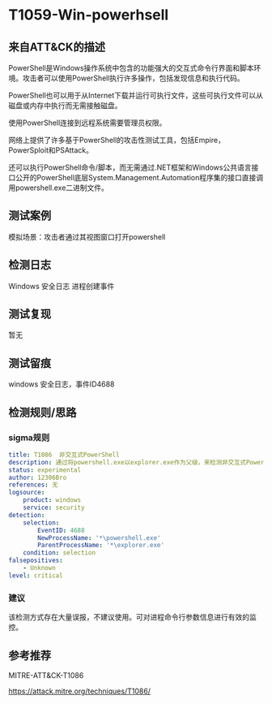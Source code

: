 # T1059-Win-powerhsell

## 来自ATT&CK的描述

PowerShell是Windows操作系统中包含的功能强大的交互式命令行界面和脚本环境。攻击者可以使用PowerShell执行许多操作，包括发现信息和执行代码。

PowerShell也可以用于从Internet下载并运行可执行文件，这些可执行文件可以从磁盘或内存中执行而无需接触磁盘。

使用PowerShell连接到远程系统需要管理员权限。

网络上提供了许多基于PowerShell的攻击性测试工具，包括Empire，PowerSploit和PSAttack。

还可以执行PowerShell命令/脚本，而无需通过.NET框架和Windows公共语言接口公开的PowerShell底层System.Management.Automation程序集的接口直接调用powershell.exe二进制文件。

## 测试案例

模拟场景：攻击者通过其视图窗口打开powershell

## 检测日志

Windows 安全日志 进程创建事件

## 测试复现

暂无

## 测试留痕

windows 安全日志，事件ID4688

## 检测规则/思路

### sigma规则

```yml
title: T1086  非交互式PowerShell
description: 通过将powershell.exe以explorer.exe作为父级，来检测非交互式PowerShell活动。
status: experimental
author: 12306Bro
references: 无
logsource:
    product: windows
    service: security
detection:
    selection:
        EventID: 4688
        NewProcessName: '*\powershell.exe'
        ParentProcessName: '*\explorer.exe'
    condition: selection
falsepositives:
    - Unknown
level: critical
```

### 建议

该检测方式存在大量误报，不建议使用。可对进程命令行参数信息进行有效的监控。

## 参考推荐

MITRE-ATT&CK-T1086

<https://attack.mitre.org/techniques/T1086/>
